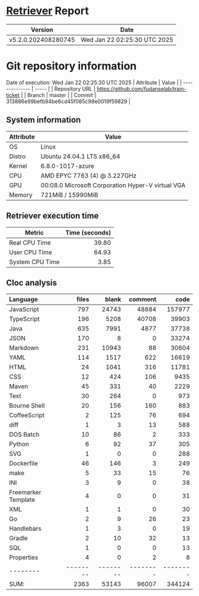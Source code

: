 # [Retriever](https://github.com/PalladioSimulator/Palladio-ReverseEngineering-Retriever) Report
| Version | Date |
| ------- | ---- |
| v5.2.0.202408280745 | Wed Jan 22 02:25:30 UTC 2025 |

# Git repository information
Date of execution: Wed Jan 22 02:25:30 UTC 2025
|    Attribute   | Value |
| -------------- | ----- |
| Repository URL | https://github.com/fudanselab/train-ticket |
| Branch         | master |
| Commit         | 313886e99befb94be6cd45f085c98e0019f59829 |


## System information
| Attribute | Value |
| --------- | ----- |
| OS | Linux  |
| Distro | Ubuntu 24.04.1 LTS x86_64  |
| Kernel | 6.8.0-1017-azure  |
| CPU | AMD EPYC 7763 (4) @ 3.227GHz  |
| GPU | 00:08.0 Microsoft Corporation Hyper-V virtual VGA  |
| Memory | 721MiB / 15990MiB  |

## Retriever execution time
| Metric | Time (seconds) |
| --- | ---: |
| Real CPU Time | 39.80 |
| User CPU Time | 64.93 |
| System CPU Time | 3.85 |
<!--
Explainations:
- __Real CPU Time__: actual time the command has run (can be less than total time spent in user and system mode for multi-threaded processes)
- __User CPU Time__: time the command has spent running in user mode
- __System CPU Time__: time the command has spent running in system or kernel mode
-->

## Cloc analysis

Language|files|blank|comment|code
:-------|-------:|-------:|-------:|-------:
JavaScript|797|24743|48884|157977
TypeScript|196|5208|40708|39903
Java|635|7991|4877|37738
JSON|170|8|0|33274
Markdown|231|10943|88|30604
YAML|114|1517|622|16619
HTML|24|1041|316|11781
CSS|12|424|106|9435
Maven|45|331|40|2229
Text|30|264|0|973
Bourne Shell|20|156|160|883
CoffeeScript|2|125|76|694
diff|1|3|13|588
DOS Batch|10|86|2|333
Python|6|92|37|305
SVG|1|0|0|288
Dockerfile|46|146|3|249
make|5|33|15|76
INI|3|9|0|38
Freemarker Template|4|0|0|31
XML|1|1|0|30
Go|2|9|26|23
Handlebars|1|3|0|19
Gradle|2|10|32|13
SQL|1|0|0|13
Properties|4|0|2|8
--------|--------|--------|--------|--------
SUM:|2363|53143|96007|344124
